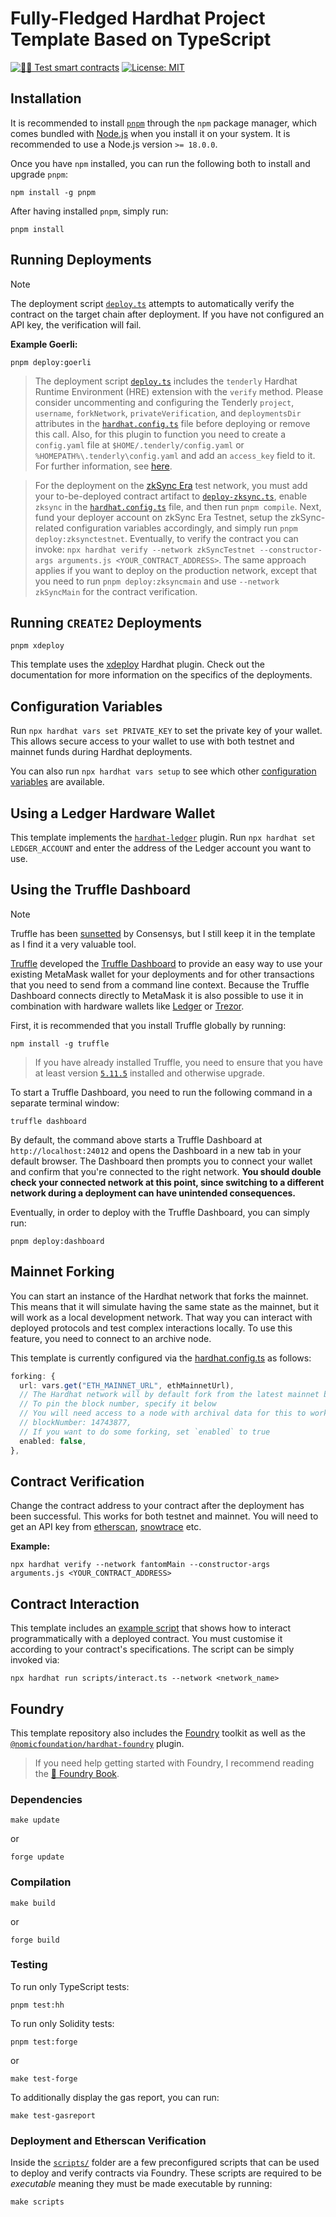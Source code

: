 # Fully-Fledged Hardhat Project Template Based on TypeScript

[![🕵️‍♂️ Test smart contracts](https://github.com/pcaversaccio/hardhat-project-template-ts/actions/workflows/test-contracts.yml/badge.svg)](https://github.com/pcaversaccio/hardhat-project-template-ts/actions/workflows/test-contracts.yml)
[![License: MIT](https://img.shields.io/badge/License-MIT-blue.svg)](https://opensource.org/license/mit/)

## Installation

It is recommended to install [`pnpm`](https://pnpm.io) through the `npm` package manager, which comes bundled with [Node.js](https://nodejs.org/en) when you install it on your system. It is recommended to use a Node.js version `>= 18.0.0`.

Once you have `npm` installed, you can run the following both to install and upgrade `pnpm`:

```console
npm install -g pnpm
```

After having installed `pnpm`, simply run:

```console
pnpm install
```

## Running Deployments

> [!NOTE]
> The deployment script [`deploy.ts`](./scripts/deploy.ts) attempts to automatically verify the contract on the target chain after deployment. If you have not configured an API key, the verification will fail.

**Example Goerli:**

```console
pnpm deploy:goerli
```

> The deployment script [`deploy.ts`](./scripts/deploy.ts) includes the `tenderly` Hardhat Runtime Environment (HRE) extension with the `verify` method. Please consider uncommenting and configuring the Tenderly `project`, `username`, `forkNetwork`, `privateVerification`, and `deploymentsDir` attributes in the [`hardhat.config.ts`](./hardhat.config.ts) file before deploying or remove this call. Also, for this plugin to function you need to create a `config.yaml` file at `$HOME/.tenderly/config.yaml` or `%HOMEPATH%\.tenderly\config.yaml` and add an `access_key` field to it. For further information, see [here](https://www.npmjs.com/package/@tenderly/hardhat-tenderly#installing-tenderly-cli).

> For the deployment on the [zkSync Era](https://era.zksync.io/docs/) test network, you must add your to-be-deployed contract artifact to [`deploy-zksync.ts`](./deploy/deploy-zksync.ts), enable `zksync` in the [`hardhat.config.ts`](./hardhat.config.ts#L121) file, and then run `pnpm compile`. Next, fund your deployer account on zkSync Era Testnet, setup the zkSync-related configuration variables accordingly, and simply run `pnpm deploy:zksynctestnet`. Eventually, to verify the contract you can invoke: `npx hardhat verify --network zkSyncTestnet --constructor-args arguments.js <YOUR_CONTRACT_ADDRESS>`. The same approach applies if you want to deploy on the production network, except that you need to run `pnpm deploy:zksyncmain` and use `--network zkSyncMain` for the contract verification.

## Running `CREATE2` Deployments

```console
pnpm xdeploy
```

This template uses the [xdeploy](https://github.com/pcaversaccio/xdeployer) Hardhat plugin. Check out the documentation for more information on the specifics of the deployments.

## Configuration Variables

Run `npx hardhat vars set PRIVATE_KEY` to set the private key of your wallet. This allows secure access to your wallet to use with both testnet and mainnet funds during Hardhat deployments.

You can also run `npx hardhat vars setup` to see which other [configuration variables](https://hardhat.org/hardhat-runner/docs/guides/configuration-variables) are available.

## Using a Ledger Hardware Wallet

This template implements the [`hardhat-ledger`](https://hardhat.org/hardhat-runner/plugins/nomicfoundation-hardhat-ledger) plugin. Run `npx hardhat set LEDGER_ACCOUNT` and enter the address of the Ledger account you want to use.

## Using the Truffle Dashboard

> [!NOTE]
> Truffle has been [sunsetted](https://consensys.io/blog/consensys-announces-the-sunset-of-truffle-and-ganache-and-new-hardhat) by Consensys, but I still keep it in the template as I find it a very valuable tool.

[Truffle](https://trufflesuite.com) developed the [Truffle Dashboard](https://trufflesuite.com/docs/truffle/how-to/use-the-truffle-dashboard/) to provide an easy way to use your existing MetaMask wallet for your deployments and for other transactions that you need to send from a command line context. Because the Truffle Dashboard connects directly to MetaMask it is also possible to use it in combination with hardware wallets like [Ledger](https://www.ledger.com) or [Trezor](https://trezor.io).

First, it is recommended that you install Truffle globally by running:

```console
npm install -g truffle
```

> If you have already installed Truffle, you need to ensure that you have at least version [`5.11.5`](https://github.com/trufflesuite/truffle/releases/tag/v5.11.5) installed and otherwise upgrade.

To start a Truffle Dashboard, you need to run the following command in a separate terminal window:

```console
truffle dashboard
```

By default, the command above starts a Truffle Dashboard at `http://localhost:24012` and opens the Dashboard in a new tab in your default browser. The Dashboard then prompts you to connect your wallet and confirm that you're connected to the right network. **You should double check your connected network at this point, since switching to a different network during a deployment can have unintended consequences.**

Eventually, in order to deploy with the Truffle Dashboard, you can simply run:

```console
pnpm deploy:dashboard
```

## Mainnet Forking

You can start an instance of the Hardhat network that forks the mainnet. This means that it will simulate having the same state as the mainnet, but it will work as a local development network. That way you can interact with deployed protocols and test complex interactions locally. To use this feature, you need to connect to an archive node.

This template is currently configured via the [hardhat.config.ts](./hardhat.config.ts) as follows:

```ts
forking: {
  url: vars.get("ETH_MAINNET_URL", ethMainnetUrl),
  // The Hardhat network will by default fork from the latest mainnet block
  // To pin the block number, specify it below
  // You will need access to a node with archival data for this to work!
  // blockNumber: 14743877,
  // If you want to do some forking, set `enabled` to true
  enabled: false,
},
```

## Contract Verification

Change the contract address to your contract after the deployment has been successful. This works for both testnet and mainnet. You will need to get an API key from [etherscan](https://etherscan.io), [snowtrace](https://snowtrace.io) etc.

**Example:**

```console
npx hardhat verify --network fantomMain --constructor-args arguments.js <YOUR_CONTRACT_ADDRESS>
```

## Contract Interaction

This template includes an [example script](./scripts/interact.ts) that shows how to interact programmatically with a deployed contract. You must customise it according to your contract's specifications. The script can be simply invoked via:

```console
npx hardhat run scripts/interact.ts --network <network_name>
```

## Foundry

This template repository also includes the [Foundry](https://github.com/foundry-rs/foundry) toolkit as well as the [`@nomicfoundation/hardhat-foundry`](https://hardhat.org/hardhat-runner/docs/advanced/hardhat-and-foundry) plugin.

> If you need help getting started with Foundry, I recommend reading the [📖 Foundry Book](https://book.getfoundry.sh).

### Dependencies

```console
make update
```

or

```console
forge update
```

### Compilation

```console
make build
```

or

```console
forge build
```

### Testing

To run only TypeScript tests:

```console
pnpm test:hh
```

To run only Solidity tests:

```console
pnpm test:forge
```

or

```console
make test-forge
```

To additionally display the gas report, you can run:

```console
make test-gasreport
```

### Deployment and Etherscan Verification

Inside the [`scripts/`](./scripts) folder are a few preconfigured scripts that can be used to deploy and verify contracts via Foundry. These scripts are required to be _executable_ meaning they must be made executable by running:

```console
make scripts
```
